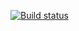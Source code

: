 [![Build status](https://ci.appveyor.com/api/projects/status/4glvyibvdqspd185?svg=true)](https://ci.appveyor.com/project/a-vystavkina/promises)
